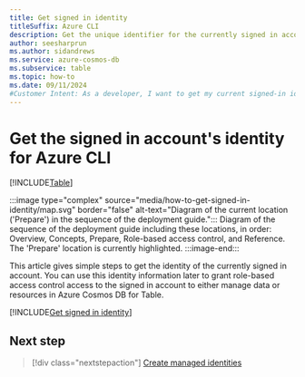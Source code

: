 ```yaml
---
title: Get signed in identity
titleSuffix: Azure CLI
description: Get the unique identifier for the currently signed in account for Azure CLI so that you can use this identity with role-based access control in Azure.
author: seesharprun
ms.author: sidandrews
ms.service: azure-cosmos-db
ms.subservice: table
ms.topic: how-to
ms.date: 09/11/2024
#Customer Intent: As a developer, I want to get my current signed-in identity for Azure CLI, so that my security team can grant me role-based access control permissions to access Azure resources.
---
```


# Get the signed in account's identity for Azure CLI

[!INCLUDE[Table](../../includes/appliesto-table.md)]

:::image type="complex" source="media/how-to-get-signed-in-identity/map.svg" border="false" alt-text="Diagram of the current location ('Prepare') in the sequence of the deployment guide.":::
Diagram of the sequence of the deployment guide including these locations, in order: Overview, Concepts, Prepare, Role-based access control, and Reference. The 'Prepare' location is currently highlighted.
:::image-end:::

This article gives simple steps to get the identity of the currently signed in account. You can use this identity information later to grant role-based access control access to the signed in account to either manage data or resources in Azure Cosmos DB for Table.

[!INCLUDE[Get signed in identity](../../includes/get-signed-in-identity.md)]

## Next step

> [!div class="nextstepaction"]
> [Create managed identities](how-to-create-managed-identities.md)
